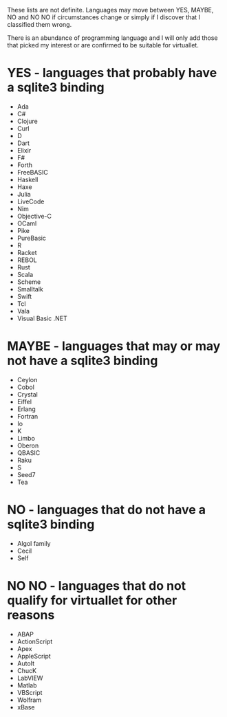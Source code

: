 These lists are not definite. Languages may move between YES, MAYBE, NO and NO NO
if circumstances change or simply if I discover that I classified them wrong.

There is an abundance of programming language and
I will only add those that picked my interest
or are confirmed to be suitable for virtuallet.

# YES - languages that probably have a sqlite3 binding
 * Ada
 * C#
 * Clojure
 * Curl
 * D
 * Dart
 * Elixir
 * F#
 * Forth
 * FreeBASIC
 * Haskell
 * Haxe
 * Julia
 * LiveCode
 * Nim
 * Objective-C
 * OCaml
 * Pike
 * PureBasic
 * R
 * Racket
 * REBOL
 * Rust
 * Scala
 * Scheme
 * Smalltalk
 * Swift
 * Tcl
 * Vala
 * Visual Basic .NET

# MAYBE - languages that may or may not have a sqlite3 binding
 * Ceylon
 * Cobol
 * Crystal
 * Eiffel
 * Erlang
 * Fortran
 * Io
 * K
 * Limbo
 * Oberon
 * QBASIC
 * Raku
 * S
 * Seed7
 * Tea

# NO - languages that do not have a sqlite3 binding
 * Algol family
 * Cecil
 * Self

# NO NO - languages that do not qualify for virtuallet for other reasons
 * ABAP
 * ActionScript
 * Apex
 * AppleScript
 * AutoIt
 * ChucK
 * LabVIEW
 * Matlab
 * VBScript
 * Wolfram
 * xBase
